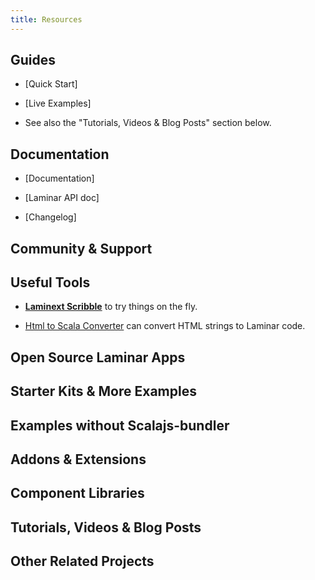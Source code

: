 ```yaml
---
title: Resources
---
```




## Guides

* [Quick Start]


* [Live Examples]

* See also the "Tutorials, Videos & Blog Posts" section below.



## Documentation

* [Documentation]

* [Laminar API doc]

* [Changelog]





## Community & Support




## Useful Tools

* **[Laminext Scribble](https://scribble.ninja/)** to try things on the fly.

* [Html to Scala Converter](https://simerplaha.github.io/html-to-scala-converter/) can convert HTML strings to Laminar code.



## Open Source Laminar Apps


## Starter Kits & More Examples




## Examples without Scalajs-bundler



## Addons & Extensions



## Component Libraries



## Tutorials, Videos & Blog Posts



## Other Related Projects

